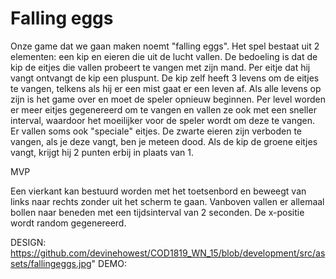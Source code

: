 # Falling eggs

Onze game dat we gaan maken noemt "falling eggs". Het spel bestaat uit 2 elementen: een kip en eieren die uit de lucht vallen. 
De bedoeling is dat de kip de eitjes die vallen probeert te vangen met zijn mand. Per eitje dat hij vangt ontvangt de kip 
een pluspunt. De kip zelf heeft 3 levens om de eitjes te vangen, telkens als hij er een mist gaat er een leven af. Als 
alle levens op zijn is het game over en moet de speler opnieuw beginnen. Per level worden er meer eitjes gegenereerd om te vangen
en vallen ze ook met een sneller interval, waardoor het moeilijker voor de speler wordt om deze te vangen. Er vallen soms 
ook "speciale" eitjes. De zwarte eieren zijn verboden te vangen, als je deze vangt, ben je meteen dood. Als de kip de groene eitjes
vangt, krijgt hij 2 punten erbij in plaats van 1.


MVP

Een vierkant kan bestuurd worden met het toetsenbord en beweegt van links naar rechts zonder uit het scherm te gaan. Vanboven
vallen er allemaal bollen naar beneden met een tijdsinterval van 2 seconden. De x-positie wordt random gegenereerd.

DESIGN: https://github.com/devinehowest/COD1819_WN_15/blob/development/src/assets/fallingeggs.jpg"
DEMO: 
